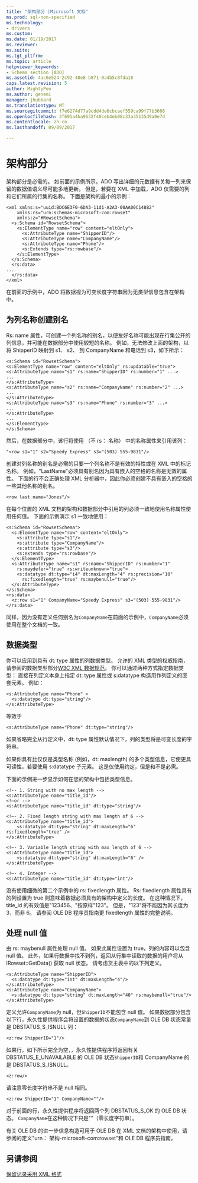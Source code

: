 ```yaml
---
title: "架构部分 |Microsoft 文档"
ms.prod: sql-non-specified
ms.technology:
- drivers
ms.custom: 
ms.date: 01/19/2017
ms.reviewer: 
ms.suite: 
ms.tgt_pltfrm: 
ms.topic: article
helpviewer_keywords:
- Schema section [ADO]
ms.assetid: 4ac6e524-2c92-48e8-b871-0a4b5c8fda18
caps.latest.revision: 5
author: MightyPen
ms.author: genemi
manager: jhubbard
ms.translationtype: MT
ms.sourcegitcommit: f7e6274d77a9cdd4de6cbcaef559ca99f77b3608
ms.openlocfilehash: 3f691a4ba9632f40ceb4eb08c33a35135d9a0e7d
ms.contentlocale: zh-cn
ms.lasthandoff: 09/09/2017

---
```

# <a name="schema-section"></a>架构部分
架构部分是必需的。 如前面的示例所示，ADO 写出详细的元数据有关每一列来保留的数据值语义尽可能多地更新。 但是，若要在 XML 中加载，ADO 仅需要的列和它们所属的行集的名称。 下面是架构的最小的示例：  
  
```  
<xml xmlns:s="uuid:BDC6E3F0-6DA3-11d1-A2A3-00AA00C14882"  
    xmlns:rs="urn:schemas-microsoft-com:rowset"  
    xmlns:z="#RowsetSchema">  
  <s:Schema id="RowsetSchema">  
    <s:ElementType name="row" content="eltOnly">  
      <s:AttributeType name="ShipperID"/>  
      <s:AttributeType name="CompanyName"/>  
      <s:AttributeType name="Phone"/>  
      <s:Extends type="rs:rowbase"/>  
    </s:ElementType>  
  </s:Schema>  
  <rs:data>  
...  
  </rs:data>  
</xml>  
```  
  
 在前面的示例中，ADO 将数据视为可变长度字符串因为无类型信息包含在架构中。  
  
## <a name="creating-aliases-for-column-names"></a>为列名称创建别名  
 Rs: name 属性，可创建一个列名称的别名，以便友好名称可能出现在行集公开的列信息，并可能在数据部分中使用较短的名称。 例如，无法修改上面的架构，以将 ShipperID 映射到 s1、 s2、 到 CompanyName 和电话到 s3，如下所示：  
  
```  
<s:Schema id="RowsetSchema">   
<s:ElementType name="row" content="eltOnly" rs:updatable="true">   
<s:AttributeType name="s1" rs:name="ShipperID" rs:number="1" ...>   
...  
</s:AttributeType>   
<s:AttributeType name="s2" rs:name="CompanyName" rs:number="2" ...>   
...  
</s:AttributeType>   
<s:AttributeType name="s3" rs:name="Phone" rs:number="3" ...>   
...  
</s:AttributeType>   
...  
</s:ElementType>   
</s:Schema>  
```  
  
 然后，在数据部分中，该行将使用 （不 rs： 名称） 中的名称属性来引用该列：  
  
```  
"<row s1="1" s2="Speedy Express" s3="(503) 555-9831"/>  
```  
  
 创建对列名称的别名是必需的只要一个列名称不是有效的特性或在 XML 中的标记名称。 例如，"LastName"必须具有别名因为具有嵌入的空格的名称是无效的属性。 下面的行不会正确处理 XML 分析器中，因此你必须创建不具有嵌入的空格的一些其他名称的别名。  
  
```  
<row last name="Jones"/>  
```  
  
 在每个位置的 XML 文档的架构和数据部分中引用的列必须一致地使用名称属性使用任何值。 下面的示例演示 s1 一致地使用：  
  
```  
<s:Schema id="RowsetSchema">  
  <s:ElementType name="row" content="eltOnly">  
    <s:attribute type="s1"/>  
    <s:attribute type="CompanyName"/>  
    <s:attribute type="s3"/>  
    <s:extends type="rs:rowbase"/>  
  </s:ElementType>  
  <s:AttributeType name="s1" rs:name="ShipperID" rs:number="1"   
    rs:maydefer="true" rs:writeunknown="true">  
    <s:datatype dt:type="i4" dt:maxLength="4" rs:precision="10"   
      rs:fixedlength="true" rs:maybenull="true"/>  
  </s:AttributeType>  
</s:Schema>  
<rs:data>  
  <z:row s1="1" CompanyName="Speedy Express" s3="(503) 555-9831"/>  
</rs:data>  
```  
  
 同样，因为没有定义任何别名为`CompanyName`在前面的示例中，`CompanyName`必须使用在整个文档的一致。  
  
## <a name="data-types"></a>数据类型  
 你可以应用到具有 dt: type 属性的列数据类型。 允许的 XML 类型的权威指南，请参阅的数据类型部分[W3C XML 数据规范](http://www.w3.org/TR/1998/NOTE-XML-data/)。 你可以通过两种方式指定数据类型： 直接在列定义本身上指定 dt: type 属性或 s:datatype 构造用作列定义的嵌套元素。 例如：  
  
```  
<s:AttributeType name="Phone" >  
  <s:datatype dt:type="string"/>  
</s:AttributeType>  
```  
  
 等效于  
  
```  
<s:AttributeType name="Phone" dt:type="string"/>  
```  
  
 如果省略完全从行定义中，dt: type 属性默认情况下，列的类型将是可变长度的字符串。  
  
 如果你具有比仅仅是类型名称 (例如，dt: maxlength) 的多个类型信息，它使更具可读性，若要使用 s:datatype 子元素。 这是仅使用约定，但是和不是必需。  
  
 下面的示例进一步显示如何在您的架构中包括类型信息。  
  
```  
<!-- 1. String with no max length -->  
<s:AttributeType name="title_id"/>  
<!—or -->  
<s:AttributeType name="title_id" dt:type="string"/>  
  
<!—- 2. Fixed length string with max length of 6 -->  
<s:AttributeType name="title_id">  
    <s:datatype dt:type="string" dt:maxLength="6" rs:fixedlength="true" />  
</s:AttributeType>  
  
<!—- 3. Variable length string with max length of 6 -->  
<s:AttributeType name="title_id">  
    <s:datatype dt:type="string" dt:maxLength="6" />  
</s:AttributeType>  
  
<!—- 4. Integer -->  
<s:AttributeType name="title_id" dt:type="int"/>  
```  
  
 没有使用细微的第二个示例中的 rs: fixedlength 属性。 Rs: fixedlength 属性具有的列设置为 true 则意味着数据必须具有的架构中定义的长度。 在这种情况下，title_id 的有效值是"123456、"按原样"123"。 但是，"123"将不能因为其长度为 3，而非 6。 请参阅 OLE DB 程序员指南更 fixedlength 属性的完整说明。  
  
## <a name="handling-nulls"></a>处理 null 值  
 由 rs: maybenull 属性处理 null 值。 如果此属性设置为 true，列的内容可以包含 null 值。 此外，如果行数据中找不到列，返回从行集中读取的数据的用户将从 IRowset::GetData() 获取 null 状态。 请考虑货主表中的以下列定义。  
  
```  
<s:AttributeType name="ShipperID">  
  <s:datatype dt:type="int" dt:maxLength="4"/>  
</s:AttributeType>  
<s:AttributeType name="CompanyName">  
  <s:datatype dt:type="string" dt:maxLength="40" rs:maybenull="true"/>  
</s:AttributeType>  
```  
  
 定义允许`CompanyName`为 null，但`ShipperID`不能包含 null 值。 如果数据部分包含以下行，永久性提供程序会将设置的数据的状态`CompanyName`到 OLE DB 状态常量是 DBSTATUS_S_ISNULL 列：  
  
```  
<z:row ShipperID="1"/>  
```  
  
 如果行，如下所示完全为空，，永久性提供程序将返回有关 DBSTATUS_E_UNAVAILABLE 的 OLE DB 状态`ShipperID`和 CompanyName 的是 DBSTATUS_S_ISNULL。  
  
```  
<z:row/>   
```  
  
 请注意零长度字符串不是 null 相同。  
  
```  
<z:row ShipperID="1" CompanyName=""/>  
```  
  
 对于前面的行，永久性提供程序将返回两个列 DBSTATUS_S_OK 的 OLE DB 状态。 `CompanyName`在这种情况下只是""（零长度字符串）。  
  
 有关 OLE DB 的进一步信息构造可用于 OLE DB 在 XML 文档的架构中使用，请参阅的定义"urn： 架构-microsoft-com:rowset"和 OLE DB 程序员指南。  
  
## <a name="see-also"></a>另请参阅  
 [保留记录采用 XML 格式](../../../ado/guide/data/persisting-records-in-xml-format.md)
